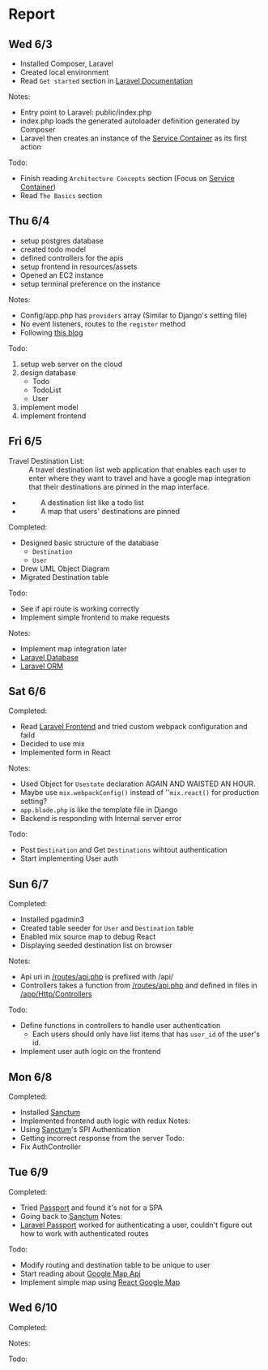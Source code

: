 # Report

## Wed 6/3

- Installed Composer, Laravel
- Created local environment
- Read `Get started` section in [Laravel Documentation]

Notes:
- Entry point to Laravel: public/index.php
- index.php loads the generated autoloader definition generated by Composer
- Laravel then creates an instance of the [Service Container] as its first
  action  

Todo:
- Finish reading `Architecture Concepts` section (Focus on [Service Container])
- Read `The Basics` section

## Thu 6/4

- setup postgres database
- created todo model
- defined controllers for the apis
- setup frontend in resources/assets
- Opened an EC2 instance
- setup terminal preference on the instance

Notes:
  - Config/app.php has `providers` array (Similar to Django's setting file)
  - No event listeners, routes to the `register` method
  - Following [this blog][Laravel React]

Todo:
1. setup web server on the cloud
1. design database
    - Todo
    - TodoList
    - User 
1. implement model
1. implement frontend

## Fri 6/5
<dl>
    <dt>Travel Destination List:</dt>
    <dd>A travel destination list web application that enables each user to enter
    where they want to travel and have a google map integration that their
    destinations are pinned in the map interface. </dd>
    <ul>
    <li><dd>A destination list like a todo list</dd></li>
    <li><dd>A map that users' destinations are pinned</dd></li>
    </ul>
</dl>

Completed:  
- Designed basic structure of the database
    - `Destination`
    - `User`   
- Drew UML Object Diagram
- Migrated Destination table

Todo:
- See if api route is working correctly
- Implement simple frontend to make requests

Notes:
- Implement map integration later
- [Laravel Database]
- [Laravel ORM]

## Sat 6/6
Completed:
- Read [Laravel Frontend] and tried custom webpack configuration and faild
- Decided to use mix
- Implemented form in React

Notes:
- Used Object for `Usestate` declaration AGAIN AND WAISTED AN HOUR.
- Maybe use `mix.webpackConfig()` instead of ''`mix.react()` for production setting?
- `app.blade.php` is like the template file in Django
- Backend is responding with Internal server error

Todo:
- Post `Destination` and Get `Destinations` wihtout authentication
- Start implementing User auth

## Sun 6/7
Completed:  
- Installed pgadmin3
- Created table seeder for `User` and `Destination` table
- Enabled mix source map to debug React
- Displaying seeded destination list on browser

Notes:  
- Api uri in [/routes/api.php] is prefixed with /api/
- Controllers takes a function from [/routes/api.php] and defined in files in
[/app/Http/Controllers]

Todo:
- Define functions in controllers to handle user authentication
  - Each users should only have list items that has `user_id` of the user's id. 
- Implement user auth logic on the frontend

## Mon 6/8
Completed:  
- Installed [Sanctum][Laravel Sanctum]
- Implemented frontend auth logic with redux
Notes:  
- Using [Sanctum][Laravel Sanctum]'s SPI Authentication
- Getting incorrect response from the server
Todo:
- Fix AuthController

## Tue 6/9
Completed:
- Tried [Passport][Laravel Passport] and found it's not for a SPA
- Going back to [Sanctum][Laravel Sanctum]
Notes:
- [Laravel Passport] worked for authenticating a user, couldn't figure out how
to work with authenticated routes

Todo:
- Modify routing and destination table to be unique to user
- Start reading about [Google Map Api]
- Implement simple map using [React Google Map]

## Wed 6/10
Completed:

Notes:
 





Todo:



[Laravel Documentation]: https://laravel.com/docs/7.x
[Service Container]: https://laravel.com/docs/7.x/container
[Laravel React]: https://blog.pusher.com/react-laravel-application/
[Laravel Database]: https://laravel.com/docs/7.x/database
[Laravel ORM]: https://laravel.com/docs/7.x/eloquent
[Laravel Frontend]: https://laravel.com/docs/7.x/blade
[Laravel Sanctum]: https://laravel.com/docs/7.x/sanctum
[Laravel Passport]: https://laravel.com/docs/7.x/passport
[Api Tutorial]: https://www.toptal.com/laravel/restful-laravel-api-tutorial
[/routes/api.php]: ./routes/api.php
[/app/Http/Controllers]: ./app/Http/Controllers
[Google Map Api]: https://developers.google.com/maps/documentation
[React Google Map]: https://www.npmjs.com/package/react-google-maps